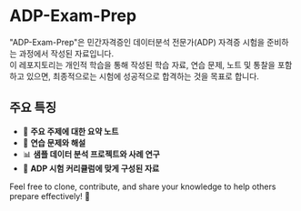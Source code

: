 # ADP-Exam-Prep
"ADP-Exam-Prep"은 민간자격증인 데이터분석 전문가(ADP) 자격증 시험을 준비하는 과정에서 작성된 자료입니다.  
이 레포지토리는 개인적 학습을 통해 작성된 학습 자료, 연습 문제, 노트 및 통찰을 포함하고 있으면, 최종적으로는 시험에 성공적으로 합격하는 것을 목표로 합니다.

## 주요 특징
- 📘 **주요 주제에 대한 요약 노트**
- 📝 **연습 문제와 해설**
- 📊 **샘플 데이터 분석 프로젝트와 사례 연구**
- 📂 **ADP 시험 커리큘럼에 맞게 구성된 자료**

  
Feel free to clone, contribute, and share your knowledge to help others prepare effectively! 🚀

